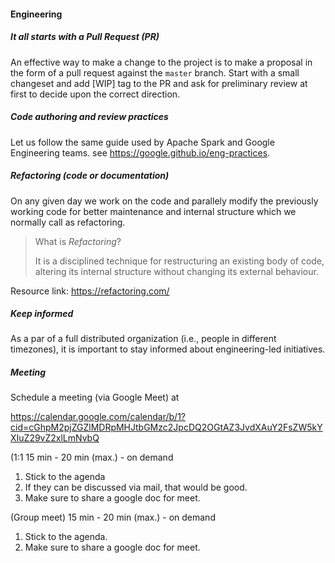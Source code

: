 #### Engineering

##### It all starts with a Pull Request (PR)

An effective way to make a change to the project is to make a proposal in
the form of a pull request against the `master` branch. Start with a small changeset
and add [WIP] tag to the PR and ask for preliminary review at first to decide upon the
correct direction.

##### Code authoring and review practices

Let us follow the same guide used by Apache Spark and Google Engineering teams.
see https://google.github.io/eng-practices.

##### Refactoring (code or documentation)

On any given day we work on the code and parallely modify the previously working code
for better maintenance and internal structure which we normally call as refactoring.

>What is *Refactoring*?
>
>It is a disciplined technique for restructuring an existing body of code, altering its
internal structure without changing its external behaviour.

Resource link: https://refactoring.com/

##### Keep informed

As a par of a full distributed organization (i.e., people in different timezones), it is
important to stay informed about engineering-led initiatives.


##### Meeting

Schedule a meeting (via Google Meet) at 

https://calendar.google.com/calendar/b/1?cid=cGhpM2pjZGZlMDRpMHJtbGMzc2JpcDQ2OGtAZ3JvdXAuY2FsZW5kYXIuZ29vZ2xlLmNvbQ

(1:1 15 min - 20 min (max.) - on demand

1. Stick to the agenda
2. If they can be discussed via mail, that would be good.
3. Make sure to share a google doc for meet.

(Group meet) 15 min - 20 min (max.) - on demand

1. Stick to the agenda.
2. Make sure to share a google doc for meet.

